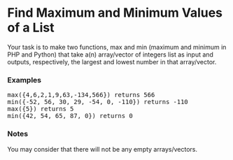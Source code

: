 <h1>Find Maximum and Minimum Values of a List</h1>


<p>Your task is to make two functions, max and min (maximum and minimum in PHP and Python) that take a(n) array/vector of integers list as input and outputs, respectively, the largest and lowest number in that array/vector.</p>

### Examples
<pre>
max({4,6,2,1,9,63,-134,566}) returns 566
min({-52, 56, 30, 29, -54, 0, -110}) returns -110
max({5}) returns 5
min({42, 54, 65, 87, 0}) returns 0
</pre>

### Notes
You may consider that there will not be any empty arrays/vectors.
